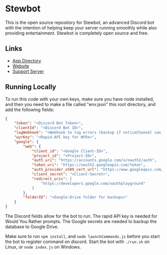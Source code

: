 # Stewbot
This is the open source repository for Stewbot, an advanced Discord bot with the intention of helping keep your server running smoothly while also providing entertainment.
Stewbot is completely open source and free.

## Links
- [App Directory](https://discord.com/discovery/applications/966167746243076136)
- [Website](https://stewbot.kestron.com)
- [Support Server](https://discord.gg/k3yVkrrvez)

## Running Locally
To run this code with your own keys, make sure you have node installed, and then you need to make a file called "env.json" this root directory, and add the following fields:

```json
{
    "token": "<Discord Bot Token>",
    "clientId": "<Discord Bot ID>",
    "logWebhook": "<Webhook to log errors (backup if noticeChannel can't be used)>",
    "wyrKey": "<Rapid-API key for WYRs>",
    "google": {
        "web": {
            "client_id": "<Google Client-ID>",
            "project_id": "<Project-ID>",
            "auth_uri": "https://accounts.google.com/o/oauth2/auth",
            "token_uri": "https://oauth2.googleapis.com/token",
            "auth_provider_x509_cert_url": "https://www.googleapis.com/oauth2/v1/certs",
            "client_secret": "<Client-Secret>",
            "redirect_uris": [
                "https://developers.google.com/oauthplayground"
            ]
        },
        "folderID": "<Google-Drive folder for backups>"
    }
}
```

The Discord fields allow for the bot to run. The rapid API key is needed for Would You Rather prompts. The Google secrets are needed to backup the database to Google Drive.

Make sure to run `npm install`, and `node launchCommands.js` before you start the bot to register command on discord. Start the bot with `./run.sh` on Linux, or `node index.js` on Windows.
